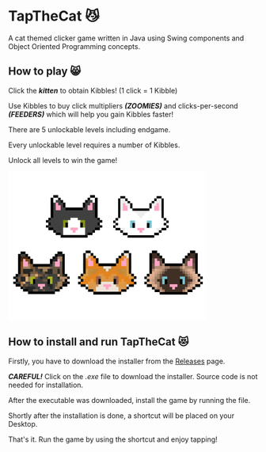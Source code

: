 # TapTheCat 😼
A cat themed clicker game written in Java using Swing components and Object Oriented Programming concepts.

## How to play 😸
Click the ***kitten*** to obtain Kibbles! (1 click = 1 Kibble)

Use Kibbles to buy click multipliers ***(ZOOMIES)*** and clicks-per-second ***(FEEDERS)*** which will help you gain Kibbles faster!

There are 5 unlockable levels including endgame. 

Every unlockable level requires a number of Kibbles.

Unlock all levels to win the game!

![](src/res/kittensfinal.png)

## How to install and run TapTheCat 😻

Firstly, you have to download the installer from the [Releases](https://github.com/septimium/TapTheCat/releases) page.

***CAREFUL!*** Click on the *.exe* file to download the installer. Source code is not needed for installation.

After the executable was downloaded, install the game by running the file.

Shortly after the installation is done, a shortcut will be placed on your Desktop.

That's it. Run the game by using the shortcut and enjoy tapping!

